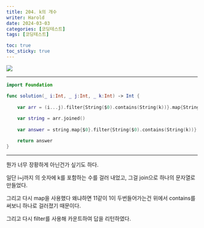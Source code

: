 ```yaml
---
title: 204. k의 개수
writer: Harold
date: 2024-03-03
categories: [코딩테스트]
tags: [코딩테스트]

toc: true
toc_sticky: true
---
```


![](https://i.esdrop.com/d/f/E8Nib9NqGY/oaVlaSuGtP.png)

---

```swift
import Foundation

func solution(_ i:Int, _ j:Int, _ k:Int) -> Int {
    
    var arr = (i...j).filter{String($0).contains(String(k))}.map{String($0)}
    
    var string = arr.joined()
    
    var answer = string.map{$0}.filter{String($0).contains(String(k))}.count

    return answer
}
```

---

뭔가 너무 장황하게 아닌건가 싶기도 하다.

일단 i~j까지 의 숫자에 k를 포함하는 수를 걸러 내었고, 그걸 join으로 하나의 문자열로 만들었다.

그리고 다시 map을 사용했다 왜냐하면 11같이 1이 두번들어가는건 위에서 contains를 써보니 하나로 걸러졌기 때문이다.

그리고 다시 filter를 사용해 카운트하여 답을 리턴하였다.
